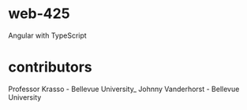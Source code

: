 # web-425
 Angular with TypeScript
# contributors
Professor Krasso - Bellevue University_
Johnny Vanderhorst - Bellevue University
